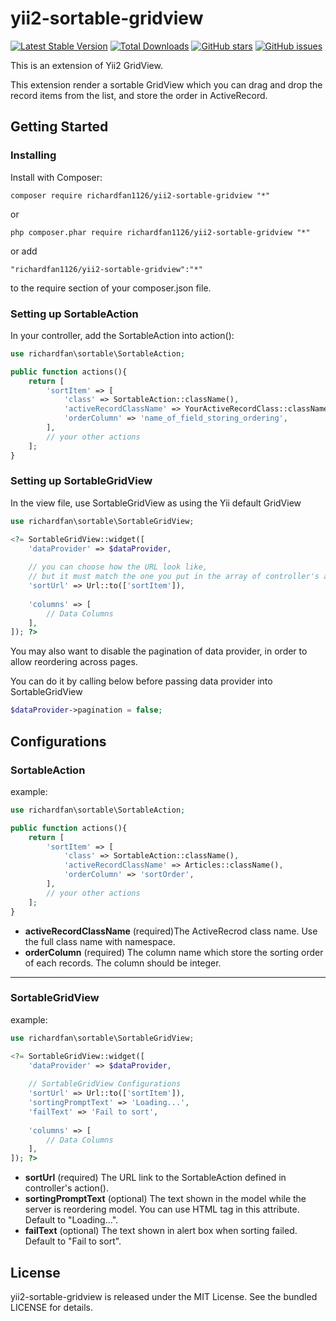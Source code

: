 # yii2-sortable-gridview

[![Latest Stable Version](https://poser.pugx.org/richardfan1126/yii2-sortable-gridview/v/stable)](https://packagist.org/packages/richardfan1126/yii2-sortable-gridview)
[![Total Downloads](https://poser.pugx.org/richardfan1126/yii2-sortable-gridview/downloads)](https://packagist.org/packages/richardfan1126/yii2-sortable-gridview)
[![GitHub stars](https://img.shields.io/github/stars/richardfan1126/yii2-sortable-gridview.svg)](https://github.com/richardfan1126/yii2-sortable-gridview/stargazers)
[![GitHub issues](https://img.shields.io/github/issues/richardfan1126/yii2-sortable-gridview.svg)](https://github.com/richardfan1126/yii2-sortable-gridview/issues)

This is an extension of Yii2 GridView.

This extension render a sortable GridView which you can drag and drop the record items from the list, and store the order in ActiveRecord.

## Getting Started
### Installing
Install with Composer:

    composer require richardfan1126/yii2-sortable-gridview "*"

or

    php composer.phar require richardfan1126/yii2-sortable-gridview "*"

or add

    "richardfan1126/yii2-sortable-gridview":"*"
to the require section of your composer.json file.

### Setting up SortableAction
In your controller, add the SortableAction into action():
```php
use richardfan\sortable\SortableAction;

public function actions(){
    return [
        'sortItem' => [
            'class' => SortableAction::className(),
            'activeRecordClassName' => YourActiveRecordClass::className(),
            'orderColumn' => 'name_of_field_storing_ordering',
        ],
        // your other actions
    ];
}
```

### Setting up SortableGridView
In the view file, use SortableGridView as using the Yii default GridView
```php
use richardfan\sortable\SortableGridView;

<?= SortableGridView::widget([
    'dataProvider' => $dataProvider,
    
    // you can choose how the URL look like,
    // but it must match the one you put in the array of controller's action()
    'sortUrl' => Url::to(['sortItem']),
    
    'columns' => [
        // Data Columns
    ],
]); ?>
```

You may also want to disable the pagination of data provider, in order to allow reordering across pages.

You can do it by calling below before passing data provider into SortableGridView
```php
$dataProvider->pagination = false;
```
## Configurations
### SortableAction
example:
```php
use richardfan\sortable\SortableAction;

public function actions(){
    return [
        'sortItem' => [
            'class' => SortableAction::className(),
            'activeRecordClassName' => Articles::className(),
            'orderColumn' => 'sortOrder',
        ],
        // your other actions
    ];
}
```

* **activeRecordClassName**  (required)The ActiveRecrod class name. Use the full class name with namespace.
* **orderColumn**  (required) The column name which store the sorting order of each records. The column should be integer.

---

### SortableGridView
example:
```php
use richardfan\sortable\SortableGridView;

<?= SortableGridView::widget([
    'dataProvider' => $dataProvider,
    
    // SortableGridView Configurations
    'sortUrl' => Url::to(['sortItem']),
    'sortingPromptText' => 'Loading...',
    'failText' => 'Fail to sort',
    
    'columns' => [
        // Data Columns
    ],
]); ?>
```

* **sortUrl**  (required) The URL link to the SortableAction defined in controller's action().
* **sortingPromptText**  (optional) The text shown in the model while the server is reordering model. You can use HTML tag in this attribute. Default to "Loading...".
* **failText**  (optional) The text shown in alert box when sorting failed. Default to "Fail to sort".

## License
yii2-sortable-gridview is released under the MIT License. See the bundled LICENSE for details.
